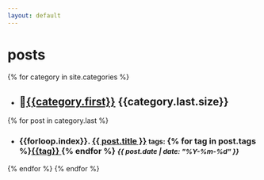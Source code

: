 ```yaml
---
layout: default
---
```

# **posts**
{% for category in site.categories %}
- ## :closed_book:[{{category.first}}]({{site.baseurl}}/category/{{category.first}})  {{category.last.size}}
{% for post in category.last %}
  - ### {{forloop.index}}. [{{ post.title }}]({{post.url}})  <small>**tags:**</small> {% for tag in post.tags %}[{{tag}} ]({{site.baseurl}}/tag/{{tag}}){% endfor %}  <small>*{{ post.date | date: "%Y-%m-%d" }}* </small> 

{% endfor %}
{% endfor %}